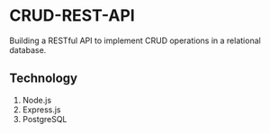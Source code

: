 # CRUD-REST-API

Building a RESTful API to implement CRUD operations in a relational database.

## Technology

1. Node.js
2. Express.js
3. PostgreSQL
